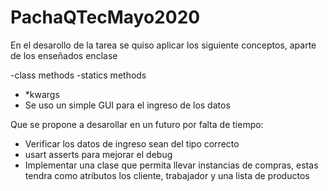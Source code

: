 # PachaQTecMayo2020

En el desarollo de la tarea se quiso aplicar los siguiente conceptos, aparte de los enseñados enclase

 -class methods
 -statics methods
 - *kwargs
 - Se uso un simple GUI para el ingreso de los datos 

 Que se propone a desarollar en un futuro por falta de tiempo:
  - Verificar los datos de ingreso sean del tipo correcto
  - usart asserts para mejorar el debug
  - Implementar una clase que permita llevar instancias de compras, estas tendra como atributos los cliente, trabajador y una lista de productos
